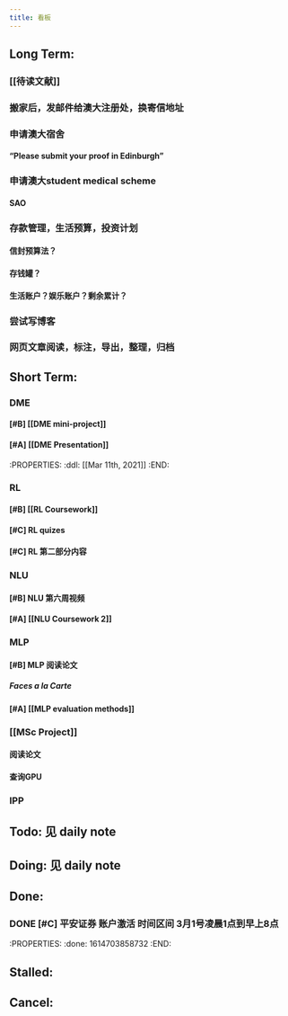 ```yaml
---
title: 看板
---
```


## Long Term:
### [[待读文献]]
### 搬家后，发邮件给澳大注册处，换寄信地址
### 申请澳大宿舍
#### “Please submit your proof in Edinburgh”
### 申请澳大student medical scheme
#### SAO
### 存款管理，生活预算，投资计划
#### 信封预算法？
#### 存钱罐？
#### 生活账户？娱乐账户？剩余累计？
### 尝试写博客
### 网页文章阅读，标注，导出，整理，归档
###
## Short Term:
### DME
#### [#B] [[DME mini-project]]
#### [#A] [[DME Presentation]]
:PROPERTIES:
:ddl: [[Mar 11th, 2021]]
:END:
### RL
#### [#B] [[RL Coursework]]
#### [#C] RL quizes
#### [#C] RL 第二部分内容
### NLU
#### [#B] NLU 第六周视频
#### [#A] [[NLU Coursework 2]]
### MLP
#### [#B] MLP 阅读论文
##### Faces a la Carte
#### [#A] [[MLP evaluation methods]]
### [[MSc Project]]
#### 阅读论文
#### 查询GPU
### IPP
## Todo: 见 daily note
## Doing: 见 daily note
## Done:
### DONE [#C] 平安证券 账户激活 时间区间 3月1号凌晨1点到早上8点
:PROPERTIES:
:done: 1614703858732
:END:
###
## Stalled:
###
## Cancel:
###